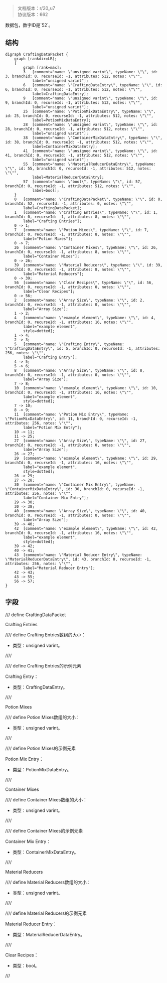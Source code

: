 # <!-- md:samp CraftingDataPacket -->

> 文档版本：r/20_u7<br/>协议版本：662

<!-- md:samp CraftingDataPacket -->数据包，数字ID是`52`。

## 结构

```viz
digraph CraftingDataPacket {
	graph [rankdir=LR];
	{
		graph [rank=max];
		3	[comment="name: \"unsigned varint\", typeName: \"\", id: 3, branchId: 0, recurseId: -1, attributes: 512, notes: \"\"",
			label="unsigned varint"];
		6	[comment="name: \"CraftingDataEntry\", typeName: \"\", id: 6, branchId: 0, recurseId: -1, attributes: 512, notes: \"\"",
			label=CraftingDataEntry];
		9	[comment="name: \"unsigned varint\", typeName: \"\", id: 9, branchId: 0, recurseId: -1, attributes: 512, notes: \"\"",
			label="unsigned varint"];
		25	[comment="name: \"PotionMixDataEntry\", typeName: \"\", id: 25, branchId: 0, recurseId: -1, attributes: 512, notes: \"\"",
			label=PotionMixDataEntry];
		28	[comment="name: \"unsigned varint\", typeName: \"\", id: 28, branchId: 0, recurseId: -1, attributes: 512, notes: \"\"",
			label="unsigned varint"];
		38	[comment="name: \"ContainerMixDataEntry\", typeName: \"\", id: 38, branchId: 0, recurseId: -1, attributes: 512, notes: \"\"",
			label=ContainerMixDataEntry];
		41	[comment="name: \"unsigned varint\", typeName: \"\", id: 41, branchId: 0, recurseId: -1, attributes: 512, notes: \"\"",
			label="unsigned varint"];
		55	[comment="name: \"MaterialReducerDataEntry\", typeName: \"\", id: 55, branchId: 0, recurseId: -1, attributes: 512, notes: \"\"",
			label=MaterialReducerDataEntry];
		57	[comment="name: \"bool\", typeName: \"\", id: 57, branchId: 0, recurseId: -1, attributes: 512, notes: \"\"",
			label=bool];
	}
	0	[comment="name: \"CraftingDataPacket\", typeName: \"\", id: 0, branchId: 52, recurseId: -1, attributes: 0, notes: \"\"",
		label=CraftingDataPacket];
	1	[comment="name: \"Crafting Entries\", typeName: \"\", id: 1, branchId: 0, recurseId: -1, attributes: 8, notes: \"\"",
		label="Crafting Entries"];
	0 -> 1;
	7	[comment="name: \"Potion Mixes\", typeName: \"\", id: 7, branchId: 0, recurseId: -1, attributes: 8, notes: \"\"",
		label="Potion Mixes"];
	0 -> 7;
	26	[comment="name: \"Container Mixes\", typeName: \"\", id: 26, branchId: 0, recurseId: -1, attributes: 8, notes: \"\"",
		label="Container Mixes"];
	0 -> 26;
	39	[comment="name: \"Material Reducers\", typeName: \"\", id: 39, branchId: 0, recurseId: -1, attributes: 8, notes: \"\"",
		label="Material Reducers"];
	0 -> 39;
	56	[comment="name: \"Clear Recipes\", typeName: \"\", id: 56, branchId: 0, recurseId: -1, attributes: 0, notes: \"\"",
		label="Clear Recipes"];
	0 -> 56;
	2	[comment="name: \"Array Size\", typeName: \"\", id: 2, branchId: 0, recurseId: -1, attributes: 0, notes: \"\"",
		label="Array Size"];
	1 -> 2;
	4	[comment="name: \"example element\", typeName: \"\", id: 4, branchId: 0, recurseId: -1, attributes: 16, notes: \"\"",
		label="example element",
		style=dotted];
	1 -> 4;
	2 -> 3;
	5	[comment="name: \"Crafting Entry\", typeName: \"CraftingDataEntry\", id: 5, branchId: 0, recurseId: -1, attributes: 256, notes: \"\"",
		label="Crafting Entry"];
	4 -> 5;
	5 -> 6;
	8	[comment="name: \"Array Size\", typeName: \"\", id: 8, branchId: 0, recurseId: -1, attributes: 0, notes: \"\"",
		label="Array Size"];
	7 -> 8;
	10	[comment="name: \"example element\", typeName: \"\", id: 10, branchId: 0, recurseId: -1, attributes: 16, notes: \"\"",
		label="example element",
		style=dotted];
	7 -> 10;
	8 -> 9;
	11	[comment="name: \"Potion Mix Entry\", typeName: \"PotionMixDataEntry\", id: 11, branchId: 0, recurseId: -1, attributes: 256, notes: \"\"",
		label="Potion Mix Entry"];
	10 -> 11;
	11 -> 25;
	27	[comment="name: \"Array Size\", typeName: \"\", id: 27, branchId: 0, recurseId: -1, attributes: 0, notes: \"\"",
		label="Array Size"];
	26 -> 27;
	29	[comment="name: \"example element\", typeName: \"\", id: 29, branchId: 0, recurseId: -1, attributes: 16, notes: \"\"",
		label="example element",
		style=dotted];
	26 -> 29;
	27 -> 28;
	30	[comment="name: \"Container Mix Entry\", typeName: \"ContainerMixDataEntry\", id: 30, branchId: 0, recurseId: -1, attributes: 256, notes: \"\"",
		label="Container Mix Entry"];
	29 -> 30;
	30 -> 38;
	40	[comment="name: \"Array Size\", typeName: \"\", id: 40, branchId: 0, recurseId: -1, attributes: 0, notes: \"\"",
		label="Array Size"];
	39 -> 40;
	42	[comment="name: \"example element\", typeName: \"\", id: 42, branchId: 0, recurseId: -1, attributes: 16, notes: \"\"",
		label="example element",
		style=dotted];
	39 -> 42;
	40 -> 41;
	43	[comment="name: \"Material Reducer Entry\", typeName: \"MaterialReducerDataEntry\", id: 43, branchId: 0, recurseId: -1, attributes: 256, notes: \"\"",
		label="Material Reducer Entry"];
	42 -> 43;
	43 -> 55;
	56 -> 57;
}

```

## 字段

/// define
CraftingDataPacket

Crafting Entries

//// define
Crafting Entries数组的大小：<!-- md:samp unsigned varint -->

- 类型：unsigned varint。


////


//// define
Crafting Entries的示例元素

Crafting Entry：[<!-- md:samp CraftingDataEntry -->](../types/craftingdataentry.md)

- 类型：CraftingDataEntry。


////


Potion Mixes

//// define
Potion Mixes数组的大小：<!-- md:samp unsigned varint -->

- 类型：unsigned varint。


////


//// define
Potion Mixes的示例元素

Potion Mix Entry：[<!-- md:samp PotionMixDataEntry -->](../types/potionmixdataentry.md)

- 类型：PotionMixDataEntry。


////


Container Mixes

//// define
Container Mixes数组的大小：<!-- md:samp unsigned varint -->

- 类型：unsigned varint。


////


//// define
Container Mixes的示例元素

Container Mix Entry：[<!-- md:samp ContainerMixDataEntry -->](../types/containermixdataentry.md)

- 类型：ContainerMixDataEntry。


////


Material Reducers

//// define
Material Reducers数组的大小：<!-- md:samp unsigned varint -->

- 类型：unsigned varint。


////


//// define
Material Reducers的示例元素

Material Reducer Entry：[<!-- md:samp MaterialReducerDataEntry -->](../types/materialreducerdataentry.md)

- 类型：MaterialReducerDataEntry。


////


Clear Recipes：<!-- md:samp bool -->

- 类型：bool。


///
